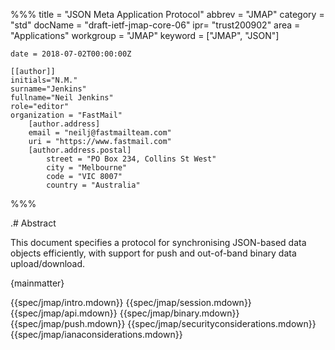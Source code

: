%%%
    title = "JSON Meta Application Protocol"
    abbrev = "JMAP"
    category = "std"
    docName = "draft-ietf-jmap-core-06"
    ipr= "trust200902"
    area = "Applications"
    workgroup = "JMAP"
    keyword = ["JMAP", "JSON"]

    date = 2018-07-02T00:00:00Z

    [[author]]
    initials="N.M."
    surname="Jenkins"
    fullname="Neil Jenkins"
    role="editor"
    organization = "FastMail"
        [author.address]
        email = "neilj@fastmailteam.com"
        uri = "https://www.fastmail.com"
        [author.address.postal]
            street = "PO Box 234, Collins St West"
            city = "Melbourne"
            code = "VIC 8007"
            country = "Australia"
%%%

.# Abstract

This document specifies a protocol for synchronising JSON-based data objects efficiently, with support for push and out-of-band binary data upload/download.

{mainmatter}

{{spec/jmap/intro.mdown}}
{{spec/jmap/session.mdown}}
{{spec/jmap/api.mdown}}
{{spec/jmap/binary.mdown}}
{{spec/jmap/push.mdown}}
{{spec/jmap/securityconsiderations.mdown}}
{{spec/jmap/ianaconsiderations.mdown}}
